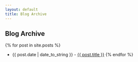 ```yaml
---
layout: default
title: Blog Archive
---
```


## Blog Archive

{% for post in site.posts %}
* {{ post.date | date_to_string }} - [{{ post.title }}](http://brat-lang.org/{{post.url}})
{% endfor %}

